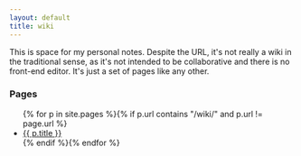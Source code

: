 ```yaml
---
layout: default
title: wiki
---
```

This is space for my personal notes.  Despite the URL, it's not really a wiki in the traditional
sense, as it's not intended to be collaborative and there is no front-end editor.  It's just a set
of pages like any other.

### Pages ###

<ul>
{% for p in site.pages %}{% if p.url contains "/wiki/" and p.url != page.url %}
    <li><a href="{{ p.url }}">{{ p.title }}</a></li>
{% endif %}{% endfor %}
</ul>
